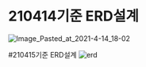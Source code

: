 # 210414기준 ERD설계
![Image_Pasted_at_2021-4-14_18-02](/uploads/220e3c5ca797840a7eb6525f7d46d8fb/Image_Pasted_at_2021-4-14_18-02.png)

#210415기준 ERD설계
![erd](/uploads/3eed25208bafba3fd61e81ad85ca1292/erd.PNG)
